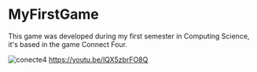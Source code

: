 # MyFirstGame
This game was developed during my first semester in Computing Science, it's based in the game Connect Four.

![conecte4](https://user-images.githubusercontent.com/71647406/195845089-89a6ddd0-04e7-4116-a54d-91212e851980.png)
https://youtu.be/lQX5zbrFO8Q
